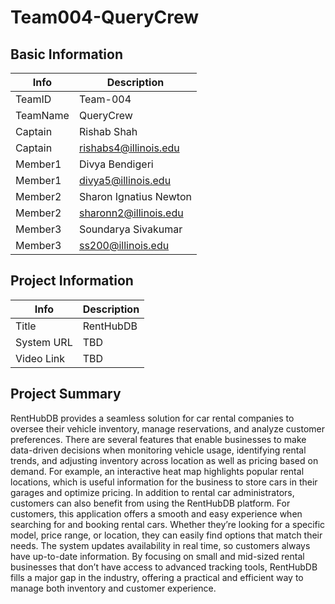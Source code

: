 # Team004-QueryCrew

## Basic Information

|   Info      |        Description     |
| ----------- | ---------------------- |
| TeamID      |        Team-004        |
| TeamName    |         QueryCrew      |
| Captain     |       Rishab Shah      |
| Captain     |  rishabs4@illinois.edu |
| Member1     |        Divya Bendigeri |
| Member1     |   divya5@illinois.edu  |
| Member2     | Sharon Ignatius Newton |
| Member2     |  sharonn2@illinois.edu |
| Member3     |  Soundarya Sivakumar   |
| Member3     |  ss200@illinois.edu    |

## Project Information

|   Info      |        Description     |
| ----------- | ---------------------- |
|  Title      |        RentHubDB       |
| System URL  |          TBD           |
| Video Link  |          TBD           |

## Project Summary

RentHubDB provides a seamless solution for car rental companies to oversee their vehicle inventory, manage reservations, and analyze customer preferences. There are several features that enable businesses to make data-driven decisions when monitoring vehicle usage, identifying rental trends, and adjusting inventory across location as well as pricing based on demand. For example, an interactive heat map highlights popular rental locations, which is useful information for the business to store cars in their garages and optimize pricing. 
	In addition to rental car administrators, customers can also benefit from using the RentHubDB platform. For customers, this application offers a smooth and easy experience when searching for and booking rental cars. Whether they’re looking for a specific model, price range, or location, they can easily find options that match their needs. The system updates availability in real time, so customers always have up-to-date information. By focusing on small and mid-sized rental businesses that don’t have access to advanced tracking tools, RentHubDB fills a major gap in the industry, offering a practical and efficient way to manage both inventory and customer experience.

